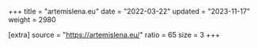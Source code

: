 +++
title = "artemislena.eu"
date = "2022-03-22"
updated = "2023-11-17"
weight = 2980

[extra]
source = "https://artemislena.eu/"
ratio = 65
size = 3
+++
